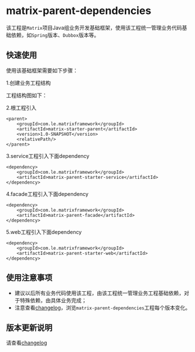 # matrix-parent-dependencies

该工程是`Matrix`项目Java组业务开发基础框架，使用该工程统一管理业务代码基础依赖，如`Spring`版本、`Dubbox`版本等。


## 快速使用

使用该基础框架需要如下步骤：

1.创建业务工程结构

工程结构图如下：


2.根工程引入

    <parent>
        <groupId>com.le.matrixframework</groupId>
        <artifactId>matrix-starter-parent</artifactId>
        <version>1.0-SNAPSHOT</version>
        <relativePath/>
    </parent>

3.service工程引入下面dependency

    <dependency>
        <groupId>com.le.matrixframework</groupId>
        <artifactId>matrix-parent-starter-service</artifactId>
    </dependency>

4.facade工程引入下面dependency

    <dependency>
        <groupId>com.le.matrixframework</groupId>
        <artifactId>matrix-parent-facade</artifactId>
    </dependency>

5.web工程引入下面dependency

    <dependency>
        <groupId>com.le.matrixframework</groupId>
        <artifactId>matrix-parent-starter-web</artifactId>
    </dependency>


## 使用注意事项
* 建议以后所有业务代码使用该工程，由该工程统一管理业务工程基础依赖，对于特殊依赖，由具体业务完成；
* 注意查看[changelog](CHANGELOG.md)，浏览`matrix-parent-dependencies`工程每个版本变化。

## 版本更新说明

请查看[changelog](CHANGELOG.md)
